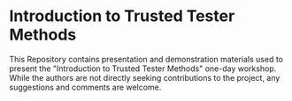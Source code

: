 # Introduction to Trusted Tester Methods

This Repository contains presentation and demonstration materials used to present the "Introduction to Trusted Tester Methods" one-day workshop. While the authors are not directly seeking contributions to the project, any suggestions and comments are welcome. 
